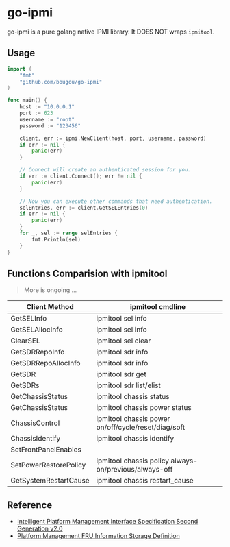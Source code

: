 # go-ipmi

go-ipmi is a pure golang native IPMI library. It DOES NOT wraps `ipmitool`.

## Usage

```go
import (
	"fmt"
	"github.com/bougou/go-ipmi"
)

func main() {
	host := "10.0.0.1"
	port := 623
	username := "root"
	password := "123456"

	client, err := ipmi.NewClient(host, port, username, password)
	if err != nil {
		panic(err)
	}

	// Connect will create an authenticated session for you.
	if err := client.Connect(); err != nil {
		panic(err)
	}

	// Now you can execute other commands that need authentication.
	selEntries, err := client.GetSELEntries(0)
	if err != nil {
		panic(err)
	}
	for _, sel := range selEntries {
		fmt.Println(sel)
	}
}
```

## Functions Comparision with ipmitool

> More is ongoing ...
>
| Client Method         | ipmitool cmdline                                      |
| --------------------- | ----------------------------------------------------- |
| GetSELInfo            | ipmitool sel info                                     |
| GetSELAllocInfo       | ipmitool sel info                                     |
| ClearSEL              | ipmitool sel clear                                    |
| GetSDRRepoInfo        | ipmitool sdr info                                     |
| GetSDRRepoAllocInfo   | ipmitool sdr info                                     |
| GetSDR                | ipmitool sdr get                                      |
| GetSDRs               | ipmitool sdr list/elist                               |
| GetChassisStatus      | ipmitool chassis status                               |
| GetChassisStatus      | ipmitool chassis power status                         |
| ChassisControl        | ipmitool chassis power on/off/cycle/reset/diag/soft   |
| ChassisIdentify       | ipmitool chassis identify                             |
| SetFrontPanelEnables  |
| SetPowerRestorePolicy | ipmitool chassis policy always-on/previous/always-off |
| GetSystemRestartCause | ipmitool chassis restart_cause                        |

## Reference

- [Intelligent Platform Management Interface Specification Second Generation v2.0](https://www.intel.com/content/dam/www/public/us/en/documents/specification-updates/ipmi-intelligent-platform-mgt-interface-spec-2nd-gen-v2-0-spec-update.pdf)
- [Platform Management FRU Information Storage Definition](https://www.intel.com/content/dam/www/public/us/en/documents/specification-updates/ipmi-platform-mgt-fru-info-storage-def-v1-0-rev-1-3-spec-update.pdf)
